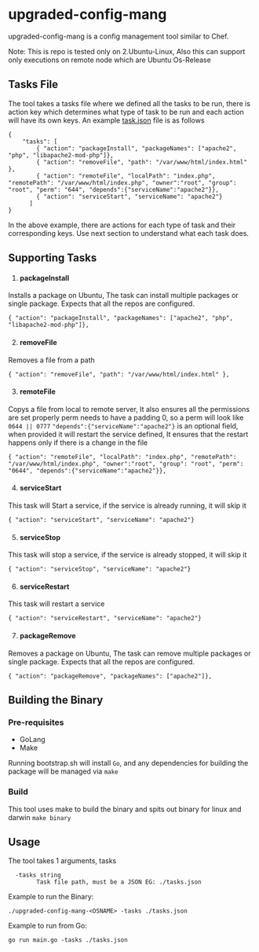 # upgraded-config-mang
upgraded-config-mang is a config management tool similar to Chef.

Note: This is repo is tested only on 2.Ubuntu-Linux, Also this can support only executions on remote node which are Ubuntu Os-Release

## Tasks File
The tool takes a tasks file where we defined all the tasks to be run, there is action key which determines what type of task to be run and each action will have its own keys.
An example [task.json](./tasks.json) file is as follows
```
{
    "tasks": [
        { "action": "packageInstall", "packageNames": ["apache2", "php", "libapache2-mod-php"]},
        { "action": "removeFile", "path": "/var/www/html/index.html" },
        { "action": "remoteFile", "localPath": "index.php", "remotePath": "/var/www/html/index.php", "owner":"root", "group": "root", "perm": "644", "depends":{"serviceName":"apache2"}},
        { "action": "serviceStart", "serviceName": "apache2"}
      ]
}
```
In the above example, there are actions for each type of task and their corresponding keys. Use next section to understand what each task does.

## Supporting Tasks
1. #### packageInstall
Installs a package on Ubuntu, The task can install multiple packages or single package.
Expects that all the repos are configured.
```
{ "action": "packageInstall", "packageNames": ["apache2", "php", "libapache2-mod-php"]},
```

2. #### removeFile
Removes a file from a path
```
{ "action": "removeFile", "path": "/var/www/html/index.html" },
```

3. #### remoteFile
Copys a file from local to remote server, It also ensures all the permissions are set properly
perm needs to have a padding 0, so a perm will look like `0644 || 0777`
`"depends":{"serviceName":"apache2"}` is an optional field, when provided it will restart the service defined, It ensures that the restart happens only if there is a change in the file 
```        
{ "action": "remoteFile", "localPath": "index.php", "remotePath": "/var/www/html/index.php", "owner":"root", "group": "root", "perm": "0644", "depends":{"serviceName":"apache2"}},
```

4. #### serviceStart
This task will Start a service, if the service is already running, it will skip it
```
{ "action": "serviceStart", "serviceName": "apache2"}
```

5. #### serviceStop
This task will stop a service, if the service is already stopped, it will skip it
```
{ "action": "serviceStop", "serviceName": "apache2"}
```

6. #### serviceRestart
This task will restart a service
```
{ "action": "serviceRestart", "serviceName": "apache2"}
```

7. #### packageRemove
Removes a package on Ubuntu, The task can remove multiple packages or single package.
Expects that all the repos are configured.
```
{ "action": "packageRemove", "packageNames": ["apache2"]},
```   

## Building the Binary

### Pre-requisites
* GoLang
* Make

Running bootstrap.sh will install `Go`, and any dependencies for building the package will be managed via `make`

### Build
This tool uses make to build the binary and spits out binary for linux and darwin
```make binary```

## Usage 
The tool takes 1 arguments, tasks

```
  -tasks string
    	Task file path, must be a JSON EG: ./tasks.json
```

Example to run the Binary:
```
./upgraded-config-mang-<OSNAME> -tasks ./tasks.json
```
Example to run from Go:
```
go run main.go -tasks ./tasks.json
```






